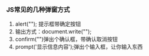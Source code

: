 ### JS常见的几种弹窗方式

1. alert(""); 提示框带确定按钮
2. 输出方式：document.write("");
3. confirm("")弹出个确认框，带确认取消按钮
4. prompt('显示信息内容');弹出个输入框，让你输入东西






